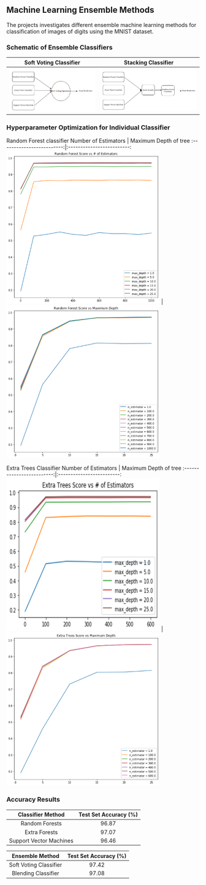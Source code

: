 ## Machine Learning Ensemble Methods

The projects investigates different ensemble machine learning methods for classification of images of digits using the MNIST dataset.

### Schematic of Ensemble Classifiers

Soft Voting Classifier           |  Stacking Classifier
:-------------------------:|:-------------------------:
![](src_images/soft_voting.png)  |  ![](src_images/stacking.png)

### Hyperparameter Optimization for Individual Classifier

Random Forest classifier
Number of Estimators           |  Maximum Depth of tree
:-------------------------:|:-------------------------:
<img src="src_images/rf_Score_Estimators.png" width="400" height="400"> | <img src="src_images/rf_Score_MaxDepth.png" width="400" height="400">


Extra Trees Classifier
Number of Estimators           |  Maximum Depth of tree
:-------------------------:|:-------------------------:
<img src="src_images/et_Score_Estimators.png" width="400" height="400"> | <img src="src_images/et_Score_MaxDepth.png" width="400" height="400">

### Accuracy Results 

	
|    Classifier Method    | Test Set Accuracy (%) |    
|:-----------------------:|:---------------------:|   
|      Random Forests     |         96.87         |     
|      Extra Forests      |         97.07         |    
| Support Vector Machines |         96.46         |


|     Ensemble Method    | Test Set Accuracy (%) |
|:----------------------:|:---------------------:|
| Soft Voting Classifier |         97.42         |
|   Blending Classifier  |         97.08         |
